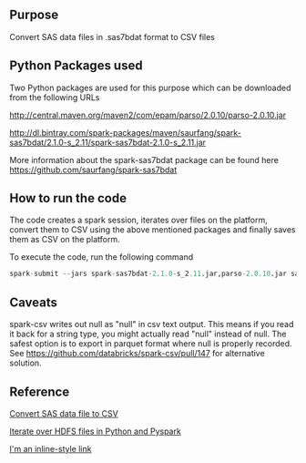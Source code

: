 ## Purpose
Convert SAS data files in .sas7bdat format to CSV files

## Python Packages used
Two Python packages are used for this purpose which can be downloaded from the following URLs

http://central.maven.org/maven2/com/epam/parso/2.0.10/parso-2.0.10.jar

http://dl.bintray.com/spark-packages/maven/saurfang/spark-sas7bdat/2.1.0-s_2.11/spark-sas7bdat-2.1.0-s_2.11.jar

More information about the spark-sas7bdat package can be found here https://github.com/saurfang/spark-sas7bdat

## How to run the code
The code creates a spark session, iterates over files on the platform, convert them to CSV using the above mentioned packages and finally saves them as CSV on the platform. 

To execute the code, run the following command 

```Python
spark-submit --jars spark-sas7bdat-2.1.0-s_2.11.jar,parso-2.0.10.jar sas  sas_to_csv_conversion.py | tee /tmp/sas_to_csv_conversion.log
```

## Caveats
spark-csv writes out null as "null" in csv text output. This means if you read it back for a string type, you might actually read "null" instead of null. The safest option is to export in parquet format where null is properly recorded. See https://github.com/databricks/spark-csv/pull/147 for alternative solution.

## Reference

[Convert SAS data file to CSV](https://nswdac.atlassian.net/wiki/spaces/TEC/pages/edit-v2/876314971)

[Iterate over HDFS files in Python and Pyspark](https://nswdac.atlassian.net/wiki/spaces/TEC/pages/876282290/Iterate+over+HDFS+files+in+Python+and+Pyspark)

[I'm an inline-style link](https://www.google.com)
